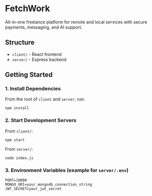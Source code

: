 # FetchWork

All-in-one freelance platform for remote and local services with secure payments, messaging, and AI support.

## Structure

- `client/` - React frontend
- `server/` - Express backend

## Getting Started

### 1. Install Dependencies

From the root of `client` and `server`, run:
```
npm install
```

### 2. Start Development Servers

From `client/`:
```
npm start
```

From `server/`:
```
node index.js
```

### 3. Environment Variables (example for `server/.env`)

```
PORT=10000
MONGO_URI=your_mongodb_connection_string
JWT_SECRET=your_jwt_secret
```
